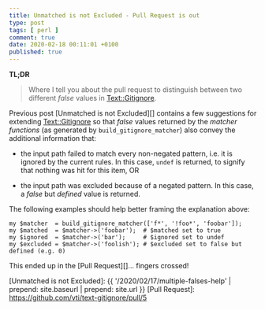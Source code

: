 ```yaml
---
title: Unmatched is not Excluded - Pull Request is out
type: post
tags: [ perl ]
comment: true
date: 2020-02-18 00:11:01 +0100
published: true
---
```


**TL;DR**

> Where I tell you about the pull request to distinguish between two
> different *false* values in [Text::Gitignore][].

Previous post [Unmatched is not Excluded][] contains a few suggestions for
extending [Text::Gitignore][] so that *false* values returned by the
*matcher functions* (as generated by `build_gitignore_matcher`) also convey
the additional information that:

- the input path failed to match every non-negated pattern, i.e. it is
  ignored by the current rules. In this case, `undef` is returned, to
  signify that nothing was hit for this item, OR

- the input path was excluded because of a negated pattern. In this case, a
  *false* but *defined* value is returned.

The following examples should help better framing the explanation above:

```
my $matcher  = build_gitignore_matcher(['f*', '!foo*', 'foobar']);
my $matched  = $matcher->('foobar');  # $matched set to true
my $ignored  = $matcher->('bar');     # $ignored set to undef
my $excluded = $matcher->('foolish'); # $excluded set to false but defined (e.g. 0)
```

This ended up in the [Pull Request][]... fingers crossed!


[Text::Gitignore]: https://metacpan.org/pod/Text::Gitignore
[Unmatched is not Excluded]: {{ '/2020/02/17/multiple-falses-help' | prepend: site.baseurl | prepend: site.url }}
[Pull Request]: https://github.com/vti/text-gitignore/pull/5
